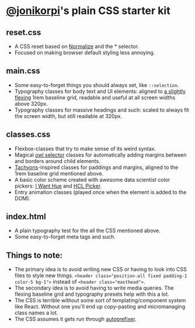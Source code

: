 # [@jonikorpi](https://www.twitter.com/jonikorpi)'s plain CSS starter kit

## reset.css
- A CSS reset based on [Normalize](https://necolas.github.io/normalize.css/) and the * selector.
- Focused on making browser default styling less annoying.

## main.css
- Some easy-to-forget things you should always set, like `::selection`.
- Typography classes for body text and UI elements: aligned to [a slightly flexing](http://codepen.io/CrocoDillon/pen/jgmwt?editors=0010) 1rem baseline grid, readable and useful at all screen widths above 320px.
- Typography classes for massive headings and such: scaled to always fit the screen width, but still readable at 320px.

## classes.css
- Flexbox-classes that try to make sense of its weird syntax.
- Magical [owl selector](http://alistapart.com/article/axiomatic-css-and-lobotomized-owls) classes for automatically adding margins between and borders around child elements.
- [Tachyons](http://tachyons.io/)-inspired classes for paddings and margins, aligned to the 1rem baseline grid mentioned above.
- A basic color scheme created with awesome data scientist color pickers: [I Want Hue](http://tools.medialab.sciences-po.fr/iwanthue/) and [HCL Picker](http://tristen.ca/hcl-picker/).
- Entry animation classes (played once when the element is added to the DOM).

## index.html
- A plain typography test for the all the CSS mentioned above.
- Some easy-to-forget meta tags and such.

## Things to note:
- The primary idea is to avoid writing new CSS or having to look into CSS files to style new things. `<header class="position-all fixed padding-1 color-5 bg-1">` instead of `<header class="masthead">`.
- The secondary idea is to avoid having to write media queries. The flexing baseline grid and typography presets help with this a lot.
- The CSS is terrible without some sort of templating/component system like React. Without one you'll end up copy-pasting and micromanaging class names a lot.
- The CSS assumes it gets run through [autoprefixer](https://github.com/postcss/autoprefixer).
